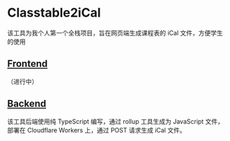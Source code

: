 # Classtable2iCal

该工具为我个人第一个全栈项目，旨在网页端生成课程表的 iCal 文件，方便学生的使用

## [Frontend](https://github.com/Magic-Xin/Classtable2iCal/tree/main/Frontend)

（进行中）

## [Backend](https://github.com/Magic-Xin/Classtable2iCal/tree/main/Backend)

该工具后端使用纯 TypeScript 编写，通过 rollup 工具生成为 JavaScript 文件，部署在 Cloudflare Workers 上，通过 POST 请求生成 iCal 文件。

